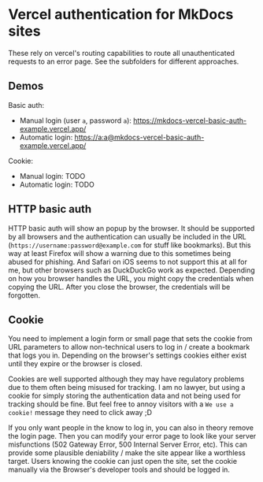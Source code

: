 # Vercel authentication for MkDocs sites

These rely on vercel's routing capabilities to route all unauthenticated requests to an error page.
See the subfolders for different approaches.

## Demos

Basic auth:

- Manual login (user `a`, password `a`): <https://mkdocs-vercel-basic-auth-example.vercel.app/>
- Automatic login: <https://a:a@mkdocs-vercel-basic-auth-example.vercel.app/>

Cookie:

- Manual login: TODO
- Automatic login: TODO


## HTTP basic auth

HTTP basic auth will show an popup by the browser.
It should be supported by all browsers and the authentication can usually be included in the URL (`https://username:password@example.com` for stuff like bookmarks).
But this way at least Firefox will show a warning due to this sometimes being abused for phishing.
And Safari on iOS seems to not support this at all for me, but other browsers such as DuckDuckGo work as expected.
Depending on how you browser handles the URL, you might copy the credentials when copying the URL.
After you close the browser, the credentials will be forgotten.

## Cookie

You need to implement a login form or small page that sets the cookie from URL parameters to allow non-technical users to log in / create a bookmark that logs you in.
Depending on the browser's settings cookies either exist until they expire or the browser is closed.

Cookies are well supported although they may have regulatory problems due to them often being misused for tracking.
I am no lawyer, but using a cookie for simply storing the authentication data and not being used for tracking should be fine.
But feel free to annoy visitors with a `We use a cookie!` message they need to click away ;D

If you only want people in the know to log in, you can also in theory remove the login page.
Then you can modify your error page to look like your server misfunctions (502 Gateway Error, 500 Internal Server Error, etc).
This can provide some plausible deniability / make the site appear like a worthless target.
Users knowing the cookie can just open the site, set the cookie manually via the Browser's developer tools and should be logged in.
